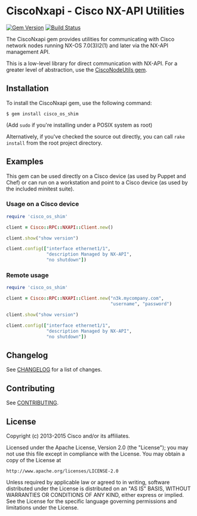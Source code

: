 # CiscoNxapi - Cisco NX-API Utilities

[![Gem Version](https://badge.fury.io/rb/cisco_os_shim.svg)](http://badge.fury.io/rb/cisco_os_shim)
[![Build Status](https://travis-ci.org/cisco/cisco-nxapi.svg?branch=develop)](https://travis-ci.org/cisco/cisco-nxapi)

The CiscoNxapi gem provides utilities for communicating with Cisco network
nodes running NX-OS 7.0(3)I2(1) and later via the NX-API management API.

This is a low-level library for direct communication with NX-API.
For a greater level of abstraction, use the [CiscoNodeUtils gem](https://rubygems.org/gems/cisco_node_utils).

## Installation

To install the CiscoNxapi gem, use the following command:

    $ gem install cisco_os_shim

(Add `sudo` if you're installing under a POSIX system as root)

Alternatively, if you've checked the source out directly, you can call
`rake install` from the root project directory.

## Examples

This gem can be used directly on a Cisco device (as used by Puppet and Chef)
or can run on a workstation and point to a Cisco device (as used by the
included minitest suite).

### Usage on a Cisco device

```ruby
require 'cisco_os_shim'

client = Cisco::RPC::NXAPI::Client.new()

client.show("show version")

client.config(["interface ethernet1/1",
               "description Managed by NX-API",
               "no shutdown"])
```

### Remote usage

```ruby
require 'cisco_os_shim'

client = Cisco::RPC::NXAPI::Client.new("n3k.mycompany.com",
                                       "username", "password")

client.show("show version")

client.config(["interface ethernet1/1",
               "description Managed by NX-API",
               "no shutdown"])
```

## Changelog

See [CHANGELOG](CHANGELOG.md) for a list of changes.

## Contributing

See [CONTRIBUTING](CONTRIBUTING.md).

## License

Copyright (c) 2013-2015 Cisco and/or its affiliates.

Licensed under the Apache License, Version 2.0 (the "License");
you may not use this file except in compliance with the License.
You may obtain a copy of the License at

    http://www.apache.org/licenses/LICENSE-2.0

Unless required by applicable law or agreed to in writing, software
distributed under the License is distributed on an "AS IS" BASIS,
WITHOUT WARRANTIES OR CONDITIONS OF ANY KIND, either express or implied.
See the License for the specific language governing permissions and
limitations under the License.
